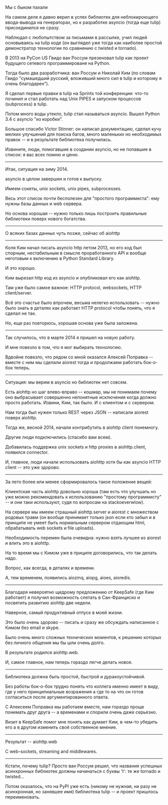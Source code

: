 Мы с быком пахали


На самом деле я давно верил в успех библиотек для неблокироющего
ввода-вывода на генераторах, но к разработке asyncio (тогда еще tulip)
присоединился не сразу.

Наблюдал с любопытством за письмами в рассылке, учил людей основываясь
на tulip коде (он выглядел уже тогда как наиболее простой демонстратор технологии
по сравнению с twisted и tornado).

В 2013 на PyCon US Гвидо ван Россум презеновал tulip как
проект будущего сетевого программированя на Python.

Тогда было два разработчика: ван Россум и Николай Ким (по словам Гвидо
"сумашедший русский, вложивший много сил в tulip и которому я очень
благодарен").

Я сделал первые правки в tulip на Sprints той конференции: что-то
починил и стал работать над Unix PIPES и запуском процессов
(subprocess) в tulip.

Потом много воды утекло, tulip стал называться asyncio. Вышел Python
3.4 c asyncio "из коробки".

Большое спасибо Victor Stinner: он написал документацию, сделал кучу
мелких улучшений для поиска багов, много маленьких но необходимых
правок -- и в результате библиотека получилась.

Извините, люди, помогавшие в создании asyncio, но не попавшие в
список: я вас всех помню и ценю.


-----------------------------

Итак, ситуация на зиму 2014.

asyncio в целом завершен и готов к выпуску.

Имеем сокеты, unix sockets, unix pipes, subprocesses.

Весь этот список почти бесполезен для "простого программиста": ему
нужны базы данных и web сервера.

Но основа хорошая -- нужно только лишь построить правильные библиотеки
поверх нового богатства.

------------------------
О всяких базах данных чуть позже, сейчас об aiohttp

-----------------------------------------------

Коля Ким начал писать asyncio http летом 2013, но его код был спорным,
нестабильным в смысле проработанного API и вообще неготовым к
включению в Python Standard Library.

И это хорошо.

Ким вырезал http код из asyncio и опубликовал его как aiohttp.

Там уже было самое важное: HTTP protocol, websockets, HTTP client/server.

Всё это счастье было впрочем, весьма нелегко использовать -- нужно
было знать в деталях как работает HTTP protocol чтобы понять, что я
сделал не так.

Но, еще раз повторюсь, хорошая основа уже была заложена.

--------------------------------------------------------

Так случилось, что в марте 2014 я пришел на новую работу.

И мне повезло в том, что я мог выбирать технологию.

Вдвойне повезло, что рядом со мной оказался Алексей Поправка -- вместе
с ним мы сделали aiorest тогда и продолжаем работать бок-о-бок теперь.


---------------------------------------------------------

Ситуация: мы верим в asyncio но библиотек нет совсем.

Есть aiohttp но шаг влево-вправо -- кошмар, мы не понимаем почему оно
выбрасывает совершенно непонятные исключения когда должно просто
работать. Извини, Ким, так было. И с клиентом и с сервером.


Нам тогда был нужен только REST через JSON -- написали aiorest поверх aiohttp.

Тогда же, весной 2014, начали контрибутить в aiohttp client понемногу.

Другие люди подключились (спасибо вам всем).

Добавилась поддержка unix sockets и http proxies в aiohttp.client, появился connector.

И, главное, люди начали использовать aiohttp хотя бы как asyncio HTTP
client -- это уже здорово.

-----------------------------------------------------

За лето более или менее сформировалось такое положение вещей:

Клиентская часть aiohttp довольно хороша (там есть что улучшать но уже
можно рекомендовать к использованию "простому программисту" -- и они
таки используют, судя по вопросам на stackoeverwlow).

На сервере мы имеем страшный aiohttp.server и aiorest с множеством
родовых травм (он вообще принимает только json если кто забыл и в
принципе не умеет быть нормальным сервером отдающим html, обрабатывать
web sockets и file uploads).

Необходимость перемен была очевидна: нужно взять лучшее из aiorest и влить это в aiohttp.

На то время мы с Кимом уже в приципе договорились, что так делать надо.

Вопрос, как всегда, в деталях и времени.

А, тем временем, появились aiozmq, aiopg, aioes, aioredis.


-----------------------------------------------------------

Благодаря невероятно щедрому предложению от KeepSafe (где Ким
работает) я получил возможность слетать в Сан-Франциско и посвятить
развитию aiohttp две недели.

Наверное, самый продуктивный отпуск в моей жизни.

Это было очень здорово -- писать и сразу же обсуждать написанное с Кимом без email и skype.

Было очень много сложных технических моментов, к решению которых без
личного общения мы бы шли очень долго.

В результате родился aiohttp.web.

И, самое главное, нам теперь гораздо легче делать новое.

--------------------------------------------------------

Библиотека должна быть простой, быстрой и дуракоустойчивой.

Без работы бок-о-бок трудно понять что коллега именно имеет в виду,
где у него принципиальные возражения а где то на что он готов
согласиться после аргументированного ответа.

С Алексеем Поправка мы работаем вместе, нам гораздо проще понимать
друг друга -- а временами и спорили очень даже серьезно.

Визит в KeepSafe помог мне понять как думает Ким, в чем-то убедить его а в другом изменить своё собственное мнение.

---------------------------------------------------------------------


Результат -- aiohttp.web

С web-sockets, streaming and middlewares.






---------------------------




Кстати, почему tulip? Просто ван Россум решил, что названия успешных асинхронных библиотек должны начинаться с буквы 't': те же tornado и twisted...

Потом оказалось, что на PyPI уже есть (никому не нужная, ни разу не асинхронная, но занявшее имя) библиотека tulip -- и проект пришлось переименовать.

